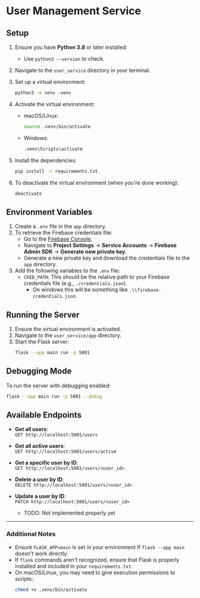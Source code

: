 # User Management Service

## Setup

1. Ensure you have **Python 3.8** or later installed:
   - Use `python3 --version` to check.

2. Navigate to the `user_service` directory in your terminal.

3. Set up a virtual environment:
    ```bash
    python3 -m venv .venv
    ```

4. Activate the virtual environment:
   - macOS/Linux:  
     ```bash
     source .venv/bin/activate
     ```
   - Windows:  
     ```bash
     .venv\Scripts\activate
     ```

5. Install the dependencies:
   ```bash
   pip install -r requirements.txt
   ```

6. To deactivate the virtual environment (when you're done working):
   ```bash
   deactivate
   ```

## Environment Variables

1. Create a `.env` file in the `app` directory.
2. To retrieve the Firebase credentials file:
   - Go to the [Firebase Console](https://console.firebase.google.com/).
   - Navigate to **Project Settings** → **Service Accounts** → **Firebase Admin SDK** -> **Generate new private key**.
   - Generate a new private key and download the credentials file to the `app` directory.
3. Add the following variables to the `.env` file:
   - `CRED_PATH`: This should be the relative path to your Firebase credentials file (e.g., `./credentials.json`).
     - On windows this will be something like `.\\firebase-credentials.json`.

## Running the Server

1. Ensure the virtual environment is activated.
2. Navigate to the `user_service/app` directory.
3. Start the Flask server:
   ```bash
   flask --app main run -p 5001
   ```

## Debugging Mode

To run the server with debugging enabled:
```bash
flask --app main run -p 5001 --debug
```

## Available Endpoints

- **Get all users**:  
  `GET http://localhost:5001/users`
  
- **Get all active users**:  
  `GET http://localhost:5001/users/active`
  
- **Get a specific user by ID**:  
  `GET http://localhost:5001/users/<user_id>`

- **Delete a user by ID**:  
  `DELETE http://localhost:5001/users/<user_id>`

- **Update a user by ID**:  
  `PATCH http://localhost:5001/users/<user_id>`
  - TODO: Not implemented properly yet
---

### Additional Notes

- Ensure `FLASK_APP=main` is set in your environment if `flask --app main` doesn't work directly.
- If `flask` commands aren't recognized, ensure that Flask is properly installed and included in your `requirements.txt`.
- On macOS/Linux, you may need to give execution permissions to scripts:
  ```bash
  chmod +x .venv/bin/activate
  ```